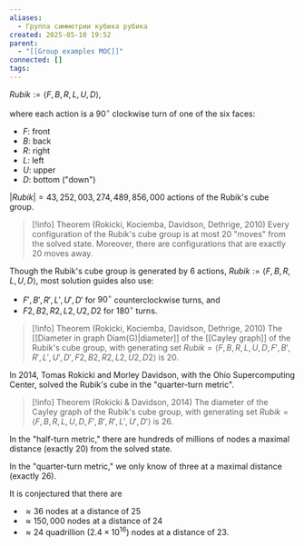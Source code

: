 ```yaml
---
aliases:
  - Группа симметрии кубика рубика
created: 2025-05-10 19:52
parent:
  - "[[Group examples MOC]]"
connected: []
tags:
---
```


$Rubik := \langle F, B, R, L, U, D \rangle,$

where each action is a $90^\circ$ clockwise turn of one of the six faces:
- $F$: front
- $B$: back
- $R$: right
- $L$: left
- $U$: upper
- $D$: bottom ("down")

$|Rubik| = 43,252,003,274,489,856,000$ actions of the Rubik's cube group.

> [!info] Theorem (Rokicki, Kociemba, Davidson, Dethrige, 2010)
Every configuration of the Rubik's cube group is at most 20 "moves" from the solved state. Moreover, there are configurations that are exactly 20 moves away.


Though the Rubik's cube group is generated by 6 actions, $Rubik := \langle F, B, R, L, U, D \rangle,$ most solution guides also use:
- $F', B', R', L', U', D'$ for $90^\circ$ counterclockwise turns, and
- $F2, B2, R2, L2, U2, D2$ for $180^\circ$ turns.

> [!info] Theorem (Rokicki, Kociemba, Davidson, Dethrige, 2010)
The [[Diameter in graph Diam(G)|diameter]] of the [[Cayley graph]] of the Rubik's cube group, with generating set
$Rubik = \langle F, B, R, L, U, D, F', B', R', L', U', D', F2, B2, R2, L2, U2, D2 \rangle$
is 20.


In 2014, Tomas Rokicki and Morley Davidson, with the Ohio Supercomputing Center, solved the Rubik's cube in the "quarter-turn metric".

> [!info] Theorem (Rokicki \& Davidson, 2014)
The diameter of the Cayley graph of the Rubik's cube group, with generating set
$Rubik = \langle F, B, R, L, U, D, F', B', R', L', U', D' \rangle$
is 26.

In the "half-turn metric," there are hundreds of millions of nodes a maximal distance (exactly 20) from the solved state.

In the "quarter-turn metric," we only know of three at a maximal distance (exactly 26).

It is conjectured that there are
- $\approx 36$ nodes at a distance of 25
- $\approx 150,000$ nodes at a distance of 24
- $\approx 24$ quadrillion ($2.4 \times 10^{16}$) nodes at a distance of 23.


